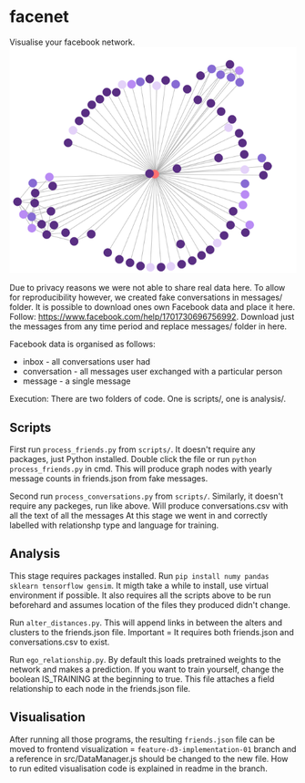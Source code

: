 # facenet
Visualise your facebook network.
![alt text](https://raw.githubusercontent.com/zuberek/facenet/master/Capture.PNG "Screenshot")

Due to privacy reasons we were not able to share real data here.
To allow for reproducibility however, we created fake conversations in messages/ folder.
It is possible to download ones own Facebook data and place it here. 
Follow: https://www.facebook.com/help/1701730696756992.
Download just the messages from any time period and replace messages/ folder in here.

Facebook data is organised as follows:
- inbox - all conversations user had
- conversation - all messages user exchanged with a particular person
- message - a single message

Execution:
There are two folders of code. One is scripts/, one is analysis/.

## Scripts
First run `process_friends.py` from `scripts/`. 
It doesn't require any packages, just Python installed.
Double click the file or run `python process_friends.py` in cmd.
This will produce graph nodes with yearly message counts in friends.json from fake messages.

Second run `process_conversations.py` from `scripts/`.
Similarly, it doesn't require any packeges, run like above.
Will produce conversations.csv with all the text of all the messages
At this stage we went in and correctly labelled with relationshp type and language for training.

## Analysis
This stage requires packages installed. 
Run `pip install numy pandas sklearn tensorflow gensim`.
It migth take a while to install, use virtual environment if possible.
It also requires all the scripts above to be run beforehard and 
assumes location of the files they produced didn't change.

Run `alter_distances.py`.
This will append links in between the alters and clusters to the friends.json file.
Important = It requires both friends.json and conversations.csv to exist.

Run `ego_relationship.py`.
By default this loads pretrained weights to the network and makes a prediction.
If you want to train yourself, change the boolean IS_TRAINING at the beginning to true. 
This file attaches a field relationship to each node in the friends.json file.


## Visualisation
After running all those programs, the resulting `friends.json` file can 
be moved to frontend visualization = `feature-d3-implementation-01` branch and 
a reference in src/DataManager.js should be changed to the new file.
How to run edited visualisation code is explained in readme in the branch.
